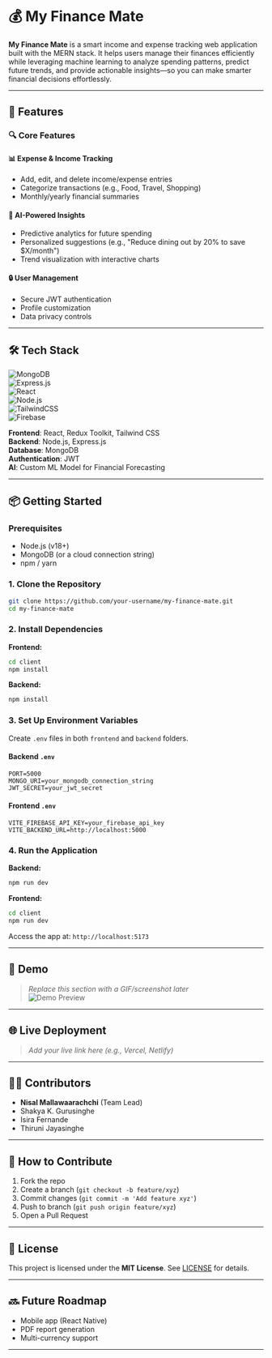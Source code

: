 # 💰 My Finance Mate  

**My Finance Mate** is a smart income and expense tracking web application built with the MERN stack. It helps users manage their finances efficiently while leveraging machine learning to analyze spending patterns, predict future trends, and provide actionable insights—so you can make smarter financial decisions effortlessly.  

---

## 🚀 Features  

### 🔍 Core Features  
#### 📊 Expense & Income Tracking  
- Add, edit, and delete income/expense entries  
- Categorize transactions (e.g., Food, Travel, Shopping)  
- Monthly/yearly financial summaries  

#### 🤖 AI-Powered Insights  
- Predictive analytics for future spending  
- Personalized suggestions (e.g., "Reduce dining out by 20% to save $X/month")  
- Trend visualization with interactive charts  

#### 🔒 User Management  
- Secure JWT authentication  
- Profile customization  
- Data privacy controls  

---

## 🛠️ Tech Stack  

![MongoDB](https://img.shields.io/badge/MongoDB-%234ea94b.svg?style=for-the-badge&logo=mongodb&logoColor=white)  
![Express.js](https://img.shields.io/badge/express.js-%23404d59.svg?style=for-the-badge&logo=express&logoColor=%2361DAFB)  
![React](https://img.shields.io/badge/React-%2320232a.svg?style=for-the-badge&logo=react&logoColor=%2361DAFB)  
![Node.js](https://img.shields.io/badge/Node.js-6DA55F?style=for-the-badge&logo=node.js&logoColor=white)  
![TailwindCSS](https://img.shields.io/badge/Tailwind_CSS-38B2AC?style=for-the-badge&logo=tailwind-css&logoColor=white)  
![Firebase](https://img.shields.io/badge/Firebase-FFCA28?style=for-the-badge&logo=firebase&logoColor=black)  

**Frontend**: React, Redux Toolkit, Tailwind CSS  
**Backend**: Node.js, Express.js  
**Database**: MongoDB  
**Authentication**: JWT  
**AI**: Custom ML Model for Financial Forecasting  

---

## 📦 Getting Started  

### Prerequisites  
- Node.js (v18+)  
- MongoDB (or a cloud connection string)  
- npm / yarn  

### 1. Clone the Repository  
```bash  
git clone https://github.com/your-username/my-finance-mate.git  
cd my-finance-mate  
```  

### 2. Install Dependencies  
**Frontend:**  
```bash  
cd client  
npm install  
```  

**Backend:**  
```bash  
npm install  
```  

### 3. Set Up Environment Variables  
Create `.env` files in both `frontend` and `backend` folders.  

#### Backend `.env`  
```env  
PORT=5000  
MONGO_URI=your_mongodb_connection_string  
JWT_SECRET=your_jwt_secret  
```  

#### Frontend `.env`  
```env  
VITE_FIREBASE_API_KEY=your_firebase_api_key  
VITE_BACKEND_URL=http://localhost:5000  
```  

### 4. Run the Application  
**Backend:**  
```bash   
npm run dev  
```  

**Frontend:**  
```bash  
cd client  
npm run dev  
```  
Access the app at: `http://localhost:5173`  

---

## 🎥 Demo  
> *Replace this section with a GIF/screenshot later*  
![Demo Preview](./demo-screenshot.png)  

---

## 🌐 Live Deployment  
> *Add your live link here (e.g., Vercel, Netlify)*  

---

## 👨‍💻 Contributors  
- **Nisal Mallawaarachchi** (Team Lead)  
- Shakya K. Gurusinghe  
- Isira Fernande  
- Thiruni Jayasinghe  

---

## 🤝 How to Contribute  
1. Fork the repo  
2. Create a branch (`git checkout -b feature/xyz`)  
3. Commit changes (`git commit -m 'Add feature xyz'`)  
4. Push to branch (`git push origin feature/xyz`)  
5. Open a Pull Request  

---

## 📄 License  
This project is licensed under the **MIT License**. See [LICENSE](LICENSE) for details.  

---

## 🔜 Future Roadmap  
- Mobile app (React Native)  
- PDF report generation  
- Multi-currency support  

--- 